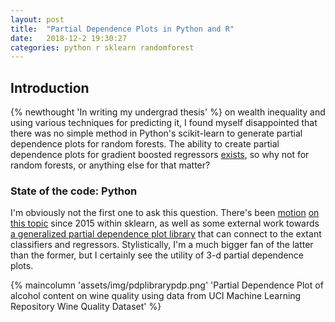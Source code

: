 ```yaml
---
layout: post
title:  "Partial Dependence Plots in Python and R"
date:   2018-12-2 19:30:27
categories: python r sklearn randomforest
---
```


## Introduction
{% newthought 'In writing my undergrad thesis' %} on wealth inequality and using various techniques for predicting it, I found myself disappointed that there was no simple method in Python's scikit-learn to generate partial dependence plots for random forests. The ability to create partial dependence plots for gradient boosted regressors <a href ="https://scikit-learn.org/stable/auto_examples/ensemble/plot_partial_dependence.html">exists</a>, so why not for random forests, or anything else for that matter? 

### State of the code: Python

I'm obviously not the first one to ask this question. There's been <a href = "https://github.com/scikit-learn/scikit-learn/issues/4405">motion</a> <a href = "https://github.com/scikit-learn/scikit-learn/pull/5653">on</a> <a href = "https://github.com/scikit-learn/scikit-learn/pull/12599">this topic</a> since 2015 within sklearn, as well as some external work towards <a href = "https://github.com/nyuvis/partial_dependence">a generalized partial dependence plot library</a> that can connect to the extant classifiers and regressors. Stylistically, I'm a much bigger fan of the latter than the former, but I certainly see the utility of 3-d partial dependence plots. 

{% maincolumn 'assets/img/pdplibrarypdp.png' 'Partial Dependence Plot of alcohol content on wine quality using data from UCI Machine Learning Repository Wine Quality Dataset'    %}

